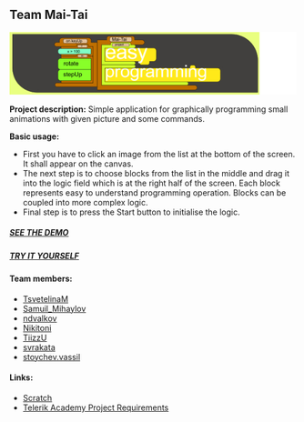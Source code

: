 ## Team Mai-Tai  
![logo ePro](/Project/img/ePro.jpg)


**Project description:** 
Simple application for graphically programming small animations with given picture and some commands.

**Basic usage:**
* First you have to click an image from the list at the bottom of the screen. It shall appear on the canvas.
* The next step is to choose blocks from the list in the middle and drag it into the logic field which is at the right half of the screen. Each block represents easy to understand programming operation. Blocks can be coupled into more complex logic.
* Final step is to press the Start button to initialise the logic.
##### [SEE THE DEMO](https://www.youtube.com/watch?v=dbEYMGE6Js0) 
##### [TRY IT YOURSELF](http://www.svrakata.net/)
#### Team members:
* [TsvetelinaM](http://telerikacademy.com/Users/TsvetelinaM)
* [Samuil_Mihaylov](http://telerikacademy.com/Users/Samuil_Mihaylov)
* [ndvalkov](http://telerikacademy.com/Users/ndvalkov)
* [Nikitoni](http://telerikacademy.com/Users/Nikitoni)
* [TiizzU](http://telerikacademy.com/Users/TiizzU)
* [svrakata](http://telerikacademy.com/Users/svrakata)
* [stoychev.vassil](http://telerikacademy.com/Users/stoychev.vassil)


#### Links:
* [Scratch](https://scratch.mit.edu/)
* [Telerik Academy Project Requirements](https://github.com/TelerikAcademy/JavaScript-UI-and-DOM/tree/master/Teamwork)

